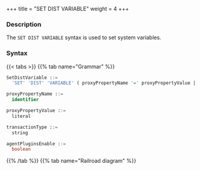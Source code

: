 +++
title = "SET DIST VARIABLE"
weight = 4
+++

### Description

The `SET DIST VARIABLE` syntax is used to set system variables.
### Syntax

{{< tabs >}}
{{% tab name="Grammar" %}}
```sql
SetDistVariable ::=
  'SET' 'DIST' 'VARIABLE' ( proxyPropertyName '=' proxyPropertyValue | 'transaction_type' '=' transactionType | 'agent_plugins_enable' '=' agentPluginsEnable )

proxyPropertyName ::= 
  identifier

proxyPropertyValue ::=
  literal

transactionType ::=
  string

agentPluginsEnable ::=
  boolean
```
{{% /tab %}}
{{% tab name="Railroad diagram" %}}
<iframe frameborder="0" name="diagram" id="diagram" width="100%" height="100%"></iframe>
{{% /tab %}}
{{< /tabs >}}

### Supplement

-  `proxy_property_name` is one of [properties configuration](/en/user-manual/shardingsphere-proxy/yaml-config/props/) of `PROXY`, name is split by underscore

- `transaction_type` is use to set transaction types for current connection, supports `LOCAL`, `XA`, `BASE`

- `agent_plugins_enable` is use to set the `agent` plugins enable status, the default value is `FALSE`

### Example

- Set property configuration of `Proxy`

```sql
SET DIST VARIABLE sql_show = true;
```

- Set transaction type for current connection

```sql
SET DIST VARIABLE transaction_type = “XA”;
```

- Set `agent` plugin enable status

```sql
SET DIST VARIABLE agent_plugins_enabled = TRUE;
```

### Reserved word

`SET`, `DIST`, `VARIABLE`

### Related links

- [Reserved word](/en/reference/distsql/syntax/reserved-word/)
